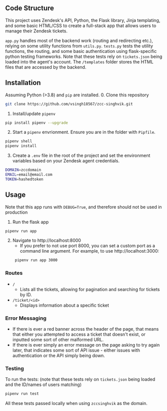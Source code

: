 
## Code Structure
This project uses Zendesk's API, Python, the Flask library, Jinja templating, and some basic HTML/CSS to create a full-stack app that allows
users to manage their Zendesk tickets.

`app.py` handles most of the backend work (routing and redirecting etc.), relying on some utility functions from 
`utils.py`. `tests.py` tests the utility functions, the routing, and some basic authentication using flask-specific 
python testing frameworks. Note that these tests rely on `tickets.json` being loaded into the agent's account.
The `/templates` folder stores the HTML files that are accessed by the backend. 


## Installation
Assuming Python (>3.8) and `pip` are installed.
0. Clone this repository
```bash
git clone https://github.com/vsingh18567/zcc-singhvik.git
```
1. Install/update `pipenv`
```bash
pip install pipenv --upgrade
```
2. Start a `pipenv` envrionment. Ensure you are in the folder with `Pipfile`.
```bash
pipenv shell
pipenv install
```
3. Create a `.env` file in the root of the project and set the environment variables based on your Zendesk agent
credentials.
```bash
DOMAIN=zccdomain
EMAIL=email@email.com
TOKEN=hashedtoken
```

## Usage
Note that this app runs with `DEBUG=True`, and therefore should not be used in production
1. Run the flask app
```bash
pipenv run app
```
2. Navigate to http://localhost:8000
   - If you prefer to not use port 8000, you can set a custom port as a command line argument. For example, to use
    http://localhost:3000:
   ```bash
    pipenv run app 3000
   ```


### Routes
- `/`
  - Lists all the tickets, allowing for pagination and searching for tickets by ID.
- `/ticket/<id>`
  - Displays information about a specific ticket
### Error Messaging
- If there is ever a red banner across the header of the page, that means that either you attempted to access a ticket
that doesn't exist, or inputted some sort of other malformed URL.
- If there is ever simply an error message on the page asking to try again later, that indicates some sort of 
API issue - either issues with authentication or the API simply being down.

### Testing
To run the tests: (note that these tests rely on `tickets.json` being loaded and the ID/names of users matching)
```bash
pipenv run test
```
All these tests passed locally when using `zccsinghvik` as the domain.